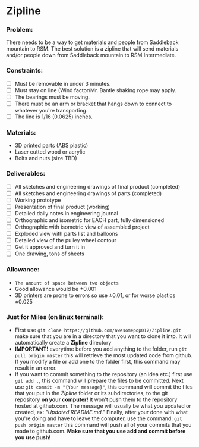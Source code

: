 # Zipline
### Problem:
There needs to be a way to get materials and people from Saddleback mountain to RSM. The best solution is a zipline that will send materials and/or people down from Saddleback mountain to RSM Intermediate.
### Constraints:
- [ ] Must be removable in under 3 minutes.
- [ ] Must stay on line (Wind factor/Mr. Bantle shaking rope may apply.
- [ ] The bearings must be moving.
- [ ] There must be an arm or bracket that hangs down to connect to whatever you're transporting.
- [ ] The line is 1/16 (0.0625) inches.
### Materials:
- 3D printed parts (ABS plastic)
- Laser cutted wood or acrylic
- Bolts and nuts (size TBD)
### Deliverables:
- [ ] All sketches and engineering drawings of final product (completed)
- [ ] All sketches and engineering drawings of parts (completed)
- [ ] Working prototype
- [ ] Presentation of final product (working)
- [ ] Detailed daily notes in engineering journal
- [ ] Orthographic and isometric for EACH part, fully dimensioned
- [ ] Orthographic with isometric view of assembled project
- [ ] Exploded view with parts list and balloons
- [ ] Detailed view of the pulley wheel contour
- [ ] Get it approved and turn it in
- [ ] One drawing, tons of sheets
### Allowance:
- ```The amount of space between two objects```
- Good allowance would be ±0.001
- 3D printers are prone to errors so use ±0.01, or for worse plastics ±0.025
### Just for Miles (on linux terminal):
- First use ```git clone https://github.com/awesomepop012/Zipline.git``` make sure that you are in a directory that you want to clone it into. It will automatically create a __Zipline__ directory
- __IMPORTANT!__ everytime before you add anything to the folder, run ```git pull origin master``` this will retrieve the most updated code from github. If you modify a file or add one to the folder first, this command may result in an error.
- If you want to commit something to the repository (an idea etc.) first use ```git add .```, this command will prepare the files to be committed. Next use ```git commit -m "{Your message}"```, this command will commit the files that you put in the *Zipline* folder or its subdirectories, to the git repository __on your computer!__ It won't push them to the repository hosted at github.com. The message will usually be what you updated or created, ex: *"Updated README.md."* Finally, after your done with what you're doing and have to leave the computer, use the command: ```git push origin master``` this command will push all of your commits that you made to github.com. __Make sure that you use add and commit before you use push!__
